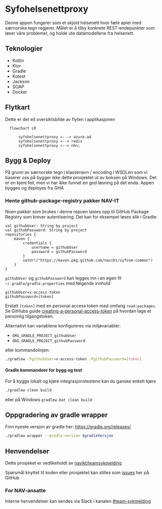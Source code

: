 # Syfohelsenettproxy
Denne appen fungerer som et skjold helsenett hvor fæle apier med særnorske tegn regjerer. Målet er å tilby konkrete
REST-endepunkter som løser våre problemer, og holde ute datamodellene fra helsenett. 

## Teknologier
* Kotlin
* Ktor
* Gradle
* Kotest
* Jackson
* SOAP
* Docker


## Flytkart
Dette er det eit oversiktsbilde av flyten i applikasjonen
```mermaid
  flowchart LR
  
      syfohelsenettproxy <---> azure-ad
      syfohelsenettproxy <--> redis
      syfohelsenettproxy <--> nhn;
 ```

## Bygg & Deploy
På grunn av særnorske tegn i klassenavn / encoding i WSDLen som vi baserer oss på bygger ikke dette prosjektet ut av 
boksen på Windows. Det er en kjent feil, men vi har ikke funnet en god løsning på det enda. Appen bygges og deployes fra GHA


### Hente github-package-registry pakker NAV-IT
Noen pakker som brukes i denne repoen lastes opp til GitHub Package Registry som krever autentisering. 
Det kan for eksempel løses slik i Gradle:
```
val githubUser: String by project
val githubPassword: String by project
repositories {
    maven {
        credentials {
            username = githubUser
            password = githubPassword
        }
        setUrl("https://maven.pkg.github.com/navikt/syfosm-common")
    }
}
```

`githubUser` og `githubPassword` kan legges inn i en egen fil `~/.gradle/gradle.properties` med følgende innhold:

```                                                     
githubUser=x-access-token
githubPassword=[token]
```

Erstatt `[token]` med en personal access token med omfang `read:packages`.
Se GitHubs guide [creating-a-personal-access-token](https://docs.github.com/en/authentication/keeping-your-account-and-data-secure/creating-a-personal-access-token) på
hvordan lage et personlig tilgangstoken.

Alternativt kan variablene konfigureres via miljøvariabler:
* `ORG_GRADLE_PROJECT_githubUser`
* `ORG_GRADLE_PROJECT_githubPassword`

eller kommandolinjen:

``` bash
./gradlew -PgithubUser=x-access-token -PgithubPassword=[token]
```

#### Gradle kommandoer for bygg og test
For å bygge lokalt og kjøre integrasjonstestene kan du ganske enkelt kjøre 
``` bash
./gradlew clean build
```
eller på Windows
`gradlew.bat clean build`

## Oppgradering av gradle wrapper
Finn nyeste versjon av gradle her: https://gradle.org/releases/

``` bash
./gradlew wrapper --gradle-version $gradleVersjon
```

## Henvendelser
Dette prosjeket er vedlikeholdt av [navikt/teamsykmelding](CODEOWNERS)

Spørsmål knyttet til koden eller prosjektet kan stilles som
[issues](https://github.com/navikt/syfohelsenettproxy/issues) her på GitHub

### For NAV-ansatte

Interne henvendelser kan sendes via Slack i kanalen [#team-sykmelding](https://nav-it.slack.com/archives/CMA3XV997)
